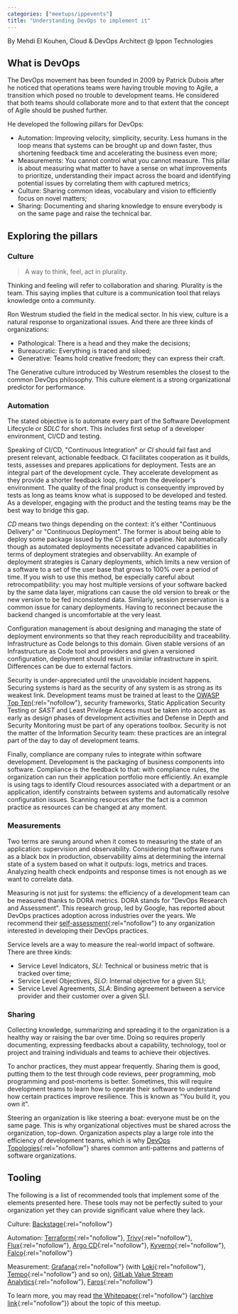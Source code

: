 ```yaml
---
categories: ["meetups/ippevents"]
title: "Understanding DevOps to implement it"
---
```


By Mehdi El Kouhen, Cloud & DevOps Architect @ Ippon Technologies  

## What is DevOps

The DevOps movement has been founded in 2009 by Patrick Dubois after he noticed that operations teams were having
trouble moving to Agile, a transition which posed no trouble to development teams. He considered that both teams should
collaborate more and to that extent that the concept of Agile should be pushed further.

He developed the following pillars for DevOps:

- Automation: Improving velocity, simplicity, security. Less humans in the loop means that systems can be brought up and
  down faster, thus shortening feedback time and accelerating the business even more;
- Measurements: You cannot control what you cannot measure. This pillar is about measuring what matter to have a sense
  on what improvements to prioritize, understanding their impact across the board and identifying potential issues by
  correlating them with captured metrics;
- Culture: Sharing common ideas, vocabulary and vision to efficiently focus on novel matters;
- Sharing: Documenting and sharing knowledge to ensure everybody is on the same page and raise the technical bar.

## Exploring the pillars

### Culture

> A way to think, feel, act in plurality.

Thinking and feeling will refer to collaboration and sharing. Plurality is the team. This saying implies that culture is
a communication tool that relays knowledge onto a community.

Ron Westrum studied the field in the medical sector. In his view, culture is a natural response to organizational
issues. And there are three kinds of organizations:

- Pathological: There is a head and they make the decisions;
- Bureaucratic: Everything is traced and siloed;
- Generative: Teams hold creative freedom; they can express their craft.

The Generative culture introduced by Westrum resembles the closest to the common DevOps philosophy. This culture element is a strong organizational predictor for performance.

### Automation

The stated objective is to automate every part of the Software Development Lifecycle or _SDLC_ for short. This includes
first setup of a developer environment, CI/CD and testing.

Speaking of CI/CD, "Continuous Integration" or _CI_ should fail fast and present relevant, actionable feedback. CI
facilitates cooperation as it builds, tests, assesses and prepares applications for deployment. Tests are an integral
part of the development cycle. They accelerate development as they provide a shorter feedback loop, right from the
developer's environment. The quality of the final product is consequently improved by tests as long as teams know what
is supposed to be developed and tested. As a developer, engaging with the product and the testing teams may be the best
way to bridge this gap.

_CD_ means two things depending on the context: it's either "Continuous Delivery" or "Continuous Deployment". The former
is about being able to deploy some package issued by the CI part of a pipeline. Not automatically though as automated
deployments necessitate advanced capabilities in terms of deployment strategies and observability. An example of
deployment strategies is Canary deployments, which limits a new version of a software to a set of the user base that
grows to 100% over a period of time. If you wish to use this method, be especially careful about retrocompatibility: you
may host multiple versions of your software backed by the same data layer, migrations can cause the old version to break
or the new version to be fed inconsistend data. Similarly, session preservation is a common issue for canary
deployments. Having to reconnect because the backend changed is uncomfortable at the very least.

Configuration management is about designing and managing the state of deployment environments so that they reach
reproducibility and traceability. Infrastructure as Code belongs to this domain. Given stable versions of an
Infrastructure as Code tool and providers and given a versioned configuration, deployment should result in similar
infrastructure in spirit. Differences can be due to external factors.

Security is under-appreciated until the unavoidable incident happens. Securing systems is hard as the security of any
system is as strong as its weakest link. Development teams must be trained at least to the [OWASP Top Ten](https://owasp.org/www-project-top-ten/){:rel="nofollow"},
security frameworks, Static Application Security Testing or _SAST_ and Least Privilege Access must be taken into account
as early as design phases of development activities and Defense in Depth and Security Monitoring must be part of any
operations toolbox. Security is not the matter of the Information Security team: these practices are an integral part of
the day to day of development teams.

Finally, compliance are company rules to integrate within software development. Development is the packaging of business
components into software. Compliance is the feedback to that: with compliance rules, the organization can run their
application portfolio more efficiently. An example is using tags to identify Cloud resources associated with a
department or an application, identify constraints between systems and automatically resolve configuration issues.
Scanning resources after the fact is a common practice as resources can be changed at any moment.

### Measurements

Two terms are swung around when it comes to measuring the state of an application: supervision and observability.
Considering that software runs as a black box in production, observability aims at determining the internal state of a
system based on what it outputs: logs, metrics and traces. Analyzing health check endpoints and response times is not
enough as we want to correlate data.

Measuring is not just for systems: the efficiency of a development team can be measured thanks to DORA metrics. DORA
stands for "DevOps Research and Assessment". This research group, led by Google, has reported about DevOps practices
adoption across industries over the years. We recommend their [self-assessment](https://dora.dev/quickcheck/){:rel="nofollow"}
to any organization interested in developing their DevOps practices.

Service levels are a way to measure the real-world impact of software. There are three kinds:

- Service Level Indicators, _SLI_: Technical or business metric that is tracked over time;
- Service Level Objectives, _SLO_: Internal objective for a given SLI;
- Service Level Agreements, _SLA_: Binding agreement between a service provider and their customer over a given SLI.

### Sharing

Collecting knowledge, summarizing and spreading it to the organization is a healthy way or raising the bar over time.
Doing so requires properly documenting, expressing feedbacks about a capability, technology, tool or project and
training individuals and teams to achieve their objectives.

To anchor practices, they must appear frequently. Sharing them is good, putting them to the test through code reviews,
peer programming, mob programming and post-mortems is better. Sometimes, this will require development teams to learn
how to operate their software to understand how certain practices improve resilience. This is known as "You build it,
you own it".

Steering an organization is like steering a boat: everyone must be on the same page. This is why organizational
objectives must be shared across the organization, top-down. Organization aspects play a large role into the efficiency
of development teams, which is why [DevOps Topologies](https://web.devopstopologies.com/){:rel="nofollow"} shares common
anti-patterns and patterns of software organizations.

## Tooling

The following is a list of recommended tools that implement some of the elements presented here. These tools may not be
perfectly suited to your organization yet they can provide significant value where they lack.

Culture: [Backstage](https://backstage.io/){:rel="nofollow"}

Automation: [Terraform](https://www.terraform.io/){:rel="nofollow"}, [Trivy](https://trivy.dev/){:rel="nofollow"}, [Flux](https://fluxcd.io/){:rel="nofollow"},
[Argo CD](https://argoproj.github.io/cd/){:rel="nofollow"}, [Kyverno](https://kyverno.io/){:rel="nofollow"}, [Falco](https://falco.org/){:rel="nofollow"}

Measurement: [Grafana](https://grafana.com/){:rel="nofollow"} (with [Loki](https://grafana.com/oss/loki/){:rel="nofollow"},
[Tempo](https://grafana.com/oss/tempo/){:rel="nofollow"} and so on), [GitLab Value Stream Analytics](https://about.gitlab.com/stages-devops-lifecycle/value-stream-analytics/){:rel="nofollow"},
[Faros](https://www.faros.ai/){:rel="nofollow"}

To learn more, you may read [the Whitepaper](https://automation.ippon.tech/asset/74:livreblancdevops2022pdf){:rel="nofollow"} ([archive link](https://archive.is/3Ih8m){:rel="nofollow"}) about the topic of this meetup.

